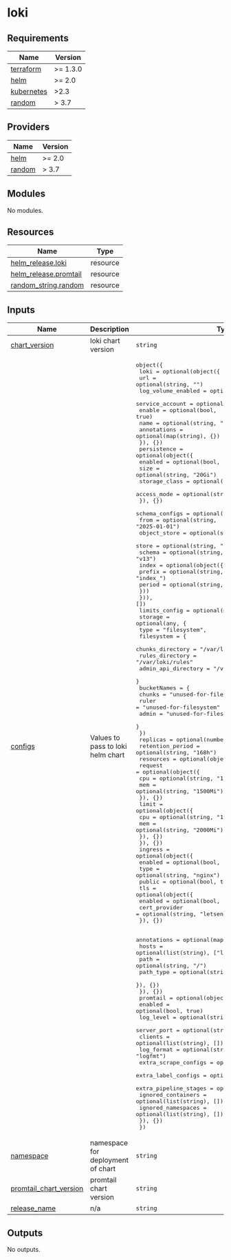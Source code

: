 # loki

<!-- BEGINNING OF PRE-COMMIT-TERRAFORM DOCS HOOK -->
## Requirements

| Name | Version |
|------|---------|
| <a name="requirement_terraform"></a> [terraform](#requirement\_terraform) | >= 1.3.0 |
| <a name="requirement_helm"></a> [helm](#requirement\_helm) | >= 2.0 |
| <a name="requirement_kubernetes"></a> [kubernetes](#requirement\_kubernetes) | >2.3 |
| <a name="requirement_random"></a> [random](#requirement\_random) | > 3.7 |

## Providers

| Name | Version |
|------|---------|
| <a name="provider_helm"></a> [helm](#provider\_helm) | >= 2.0 |
| <a name="provider_random"></a> [random](#provider\_random) | > 3.7 |

## Modules

No modules.

## Resources

| Name | Type |
|------|------|
| [helm_release.loki](https://registry.terraform.io/providers/hashicorp/helm/latest/docs/resources/release) | resource |
| [helm_release.promtail](https://registry.terraform.io/providers/hashicorp/helm/latest/docs/resources/release) | resource |
| [random_string.random](https://registry.terraform.io/providers/hashicorp/random/latest/docs/resources/string) | resource |

## Inputs

| Name | Description | Type | Default | Required |
|------|-------------|------|---------|:--------:|
| <a name="input_chart_version"></a> [chart\_version](#input\_chart\_version) | loki chart version | `string` | `"6.32.0"` | no |
| <a name="input_configs"></a> [configs](#input\_configs) | Values to pass to loki helm chart | <pre>object({<br/>    loki = optional(object({<br/>      url                = optional(string, "")<br/>      log_volume_enabled = optional(bool, true)<br/>      service_account = optional(object({<br/>        enable      = optional(bool, true)<br/>        name        = optional(string, "loki")<br/>        annotations = optional(map(string), {})<br/>      }), {})<br/>      persistence = optional(object({<br/>        enabled       = optional(bool, true)<br/>        size          = optional(string, "20Gi")<br/>        storage_class = optional(string, "")<br/>        access_mode   = optional(string, "ReadWriteOnce")<br/>      }), {})<br/>      schema_configs = optional(list(object({<br/>        from         = optional(string, "2025-01-01")<br/>        object_store = optional(string, "filesystem")<br/>        store        = optional(string, "tsdb")<br/>        schema       = optional(string, "v13")<br/>        index = optional(object({<br/>          prefix = optional(string, "index_")<br/>          period = optional(string, "24h")<br/>        }))<br/>      })), [])<br/>      limits_config = optional(map(string), {})<br/>      storage = optional(any, {<br/>        type = "filesystem",<br/>        filesystem = {<br/>          chunks_directory    = "/var/loki/chunks"<br/>          rules_directory     = "/var/loki/rules"<br/>          admin_api_directory = "/var/loki/admin"<br/>        }<br/>        bucketNames = {<br/>          chunks = "unused-for-filesystem"<br/>          ruler  = "unused-for-filesystem"<br/>          admin  = "unused-for-filesystem"<br/>        }<br/>      })<br/>      replicas         = optional(number, 1)<br/>      retention_period = optional(string, "168h")<br/>      resources = optional(object({<br/>        request = optional(object({<br/>          cpu = optional(string, "1")<br/>          mem = optional(string, "1500Mi")<br/>        }), {})<br/>        limit = optional(object({<br/>          cpu = optional(string, "1500m")<br/>          mem = optional(string, "2000Mi")<br/>        }), {})<br/>      }), {})<br/>      ingress = optional(object({<br/>        enabled = optional(bool, false)<br/>        type    = optional(string, "nginx")<br/>        public  = optional(bool, true)<br/>        tls = optional(object({<br/>          enabled       = optional(bool, true)<br/>          cert_provider = optional(string, "letsencrypt-prod")<br/>        }), {})<br/><br/>        annotations = optional(map(string), {})<br/>        hosts       = optional(list(string), ["loki.example.com"])<br/>        path        = optional(string, "/")<br/>        path_type   = optional(string, "Prefix")<br/>      }), {})<br/>    }), {})<br/>    promtail = optional(object({<br/>      enabled               = optional(bool, true)<br/>      log_level             = optional(string, "info")<br/>      server_port           = optional(string, "3101")<br/>      clients               = optional(list(string), [])<br/>      log_format            = optional(string, "logfmt")<br/>      extra_scrape_configs  = optional(list(any), [])<br/>      extra_label_configs   = optional(list(map(string)), [])<br/>      extra_pipeline_stages = optional(any, [])<br/>      ignored_containers    = optional(list(string), [])<br/>      ignored_namespaces    = optional(list(string), [])<br/>    }), {})<br/>  })</pre> | `{}` | no |
| <a name="input_namespace"></a> [namespace](#input\_namespace) | namespace for deployment of chart | `string` | `"monitoring"` | no |
| <a name="input_promtail_chart_version"></a> [promtail\_chart\_version](#input\_promtail\_chart\_version) | promtail chart version | `string` | `"6.17.0"` | no |
| <a name="input_release_name"></a> [release\_name](#input\_release\_name) | n/a | `string` | `"loki"` | no |

## Outputs

No outputs.
<!-- END OF PRE-COMMIT-TERRAFORM DOCS HOOK -->
